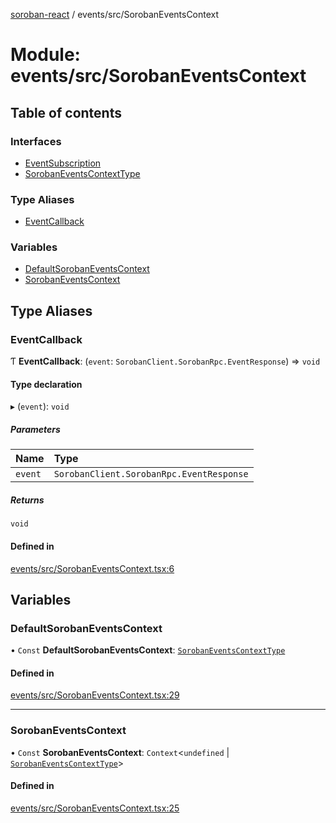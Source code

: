 [soroban-react](../README.md) / events/src/SorobanEventsContext

# Module: events/src/SorobanEventsContext

## Table of contents

### Interfaces

- [EventSubscription](../interfaces/events_src_SorobanEventsContext.EventSubscription.md)
- [SorobanEventsContextType](../interfaces/events_src_SorobanEventsContext.SorobanEventsContextType.md)

### Type Aliases

- [EventCallback](events_src_SorobanEventsContext.md#eventcallback)

### Variables

- [DefaultSorobanEventsContext](events_src_SorobanEventsContext.md#defaultsorobaneventscontext)
- [SorobanEventsContext](events_src_SorobanEventsContext.md#sorobaneventscontext)

## Type Aliases

### EventCallback

Ƭ **EventCallback**: (`event`: `SorobanClient.SorobanRpc.EventResponse`) => `void`

#### Type declaration

▸ (`event`): `void`

##### Parameters

| Name | Type |
| :------ | :------ |
| `event` | `SorobanClient.SorobanRpc.EventResponse` |

##### Returns

`void`

#### Defined in

[events/src/SorobanEventsContext.tsx:6](https://github.com/esteblock/soroban-react/blob/041a6c6/packages/events/src/SorobanEventsContext.tsx#L6)

## Variables

### DefaultSorobanEventsContext

• `Const` **DefaultSorobanEventsContext**: [`SorobanEventsContextType`](../interfaces/events_src_SorobanEventsContext.SorobanEventsContextType.md)

#### Defined in

[events/src/SorobanEventsContext.tsx:29](https://github.com/esteblock/soroban-react/blob/041a6c6/packages/events/src/SorobanEventsContext.tsx#L29)

___

### SorobanEventsContext

• `Const` **SorobanEventsContext**: `Context`<`undefined` \| [`SorobanEventsContextType`](../interfaces/events_src_SorobanEventsContext.SorobanEventsContextType.md)\>

#### Defined in

[events/src/SorobanEventsContext.tsx:25](https://github.com/esteblock/soroban-react/blob/041a6c6/packages/events/src/SorobanEventsContext.tsx#L25)
